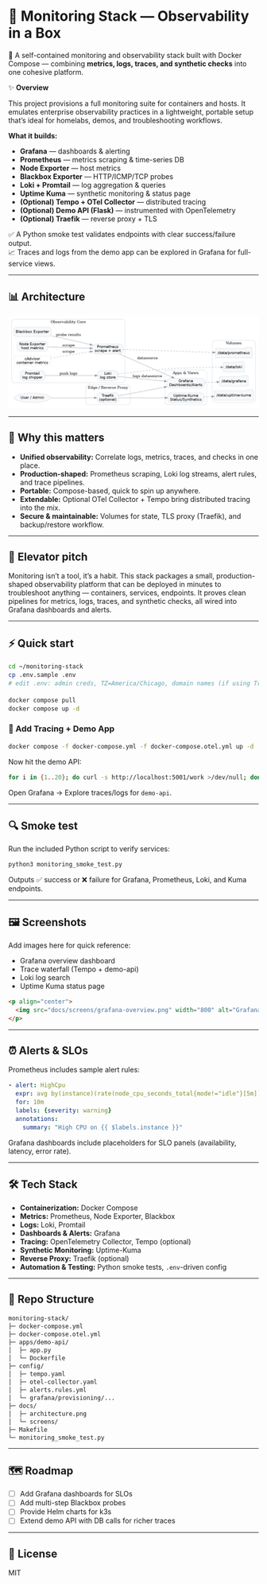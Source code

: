 # 🍕 Monitoring Stack — Observability in a Box

🚀 A self-contained monitoring and observability stack built with Docker Compose — combining **metrics, logs, traces, and synthetic checks** into one cohesive platform.

✨ **Overview**

This project provisions a full monitoring suite for containers and hosts. It emulates enterprise observability practices in a lightweight, portable setup that’s ideal for homelabs, demos, and troubleshooting workflows.

**What it builds:**
- **Grafana** — dashboards & alerting  
- **Prometheus** — metrics scraping & time-series DB  
- **Node Exporter** — host metrics  
- **Blackbox Exporter** — HTTP/ICMP/TCP probes  
- **Loki + Promtail** — log aggregation & queries  
- **Uptime Kuma** — synthetic monitoring & status page  
- **(Optional) Tempo + OTel Collector** — distributed tracing  
- **(Optional) Demo API (Flask)** — instrumented with OpenTelemetry  
- **(Optional) Traefik** — reverse proxy + TLS  

✅ A Python smoke test validates endpoints with clear success/failure output.  
📈 Traces and logs from the demo app can be explored in Grafana for full-service views.

---

## 📊 Architecture

![Architecture](docs/architecture.png)

---

## 🎯 Why this matters
- **Unified observability:** Correlate logs, metrics, traces, and checks in one place.  
- **Production-shaped:** Prometheus scraping, Loki log streams, alert rules, and trace pipelines.  
- **Portable:** Compose-based, quick to spin up anywhere.  
- **Extendable:** Optional OTel Collector + Tempo bring distributed tracing into the mix.  
- **Secure & maintainable:** Volumes for state, TLS proxy (Traefik), and backup/restore workflow.  

---

## 🚀 Elevator pitch
Monitoring isn’t a tool, it’s a habit. This stack packages a small, production-shaped observability platform that can be deployed in minutes to troubleshoot anything — containers, services, endpoints. It proves clean pipelines for metrics, logs, traces, and synthetic checks, all wired into Grafana dashboards and alerts.

---

## ⚡ Quick start

```bash
cd ~/monitoring-stack
cp .env.sample .env
# edit .env: admin creds, TZ=America/Chicago, domain names (if using Traefik)

docker compose pull
docker compose up -d
```

### 🧩 Add Tracing + Demo App
```bash
docker compose -f docker-compose.yml -f docker-compose.otel.yml up -d
```

Now hit the demo API:
```bash
for i in {1..20}; do curl -s http://localhost:5001/work >/dev/null; done
```

Open Grafana → Explore traces/logs for `demo-api`.

---

## 🔍 Smoke test
Run the included Python script to verify services:

```bash
python3 monitoring_smoke_test.py
```

Outputs ✅ success or ❌ failure for Grafana, Prometheus, Loki, and Kuma endpoints.

---

## 🖼️ Screenshots
Add images here for quick reference:

- Grafana overview dashboard  
- Trace waterfall (Tempo + demo-api)  
- Loki log search  
- Uptime Kuma status page  

```md
<p align="center">
  <img src="docs/screens/grafana-overview.png" width="800" alt="Grafana Overview"/>
</p>
```

---

## ⏰ Alerts & SLOs
Prometheus includes sample alert rules:

```yaml
- alert: HighCpu
  expr: avg by(instance)(rate(node_cpu_seconds_total{mode!="idle"}[5m])) > 0.8
  for: 10m
  labels: {severity: warning}
  annotations:
    summary: "High CPU on {{ $labels.instance }}"
```

Grafana dashboards include placeholders for SLO panels (availability, latency, error rate).

---

## 🛠️ Tech Stack
- **Containerization:** Docker Compose  
- **Metrics:** Prometheus, Node Exporter, Blackbox  
- **Logs:** Loki, Promtail  
- **Dashboards & Alerts:** Grafana  
- **Tracing:** OpenTelemetry Collector, Tempo (optional)  
- **Synthetic Monitoring:** Uptime-Kuma  
- **Reverse Proxy:** Traefik (optional)  
- **Automation & Testing:** Python smoke tests, `.env`-driven config  

---

## 📂 Repo Structure
```
monitoring-stack/
├─ docker-compose.yml
├─ docker-compose.otel.yml
├─ apps/demo-api/
│  ├─ app.py
│  └─ Dockerfile
├─ config/
│  ├─ tempo.yaml
│  ├─ otel-collector.yaml
│  ├─ alerts.rules.yml
│  └─ grafana/provisioning/...
├─ docs/
│  ├─ architecture.png
│  └─ screens/
├─ Makefile
└─ monitoring_smoke_test.py
```

---

## 🗺️ Roadmap
- [ ] Add Grafana dashboards for SLOs  
- [ ] Add multi-step Blackbox probes  
- [ ] Provide Helm charts for k3s  
- [ ] Extend demo API with DB calls for richer traces  

---

## 📜 License
MIT
